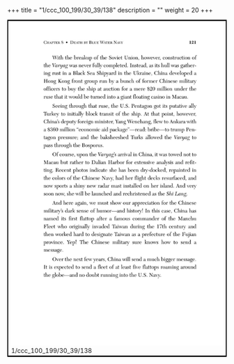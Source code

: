 +++
title = "1/ccc_100_199/30_39/138"
description = ""
weight = 20
+++

<table style="border:2px solid black;max-width:800px;max-height:800px;" 
><tr><td><img class="center-fit-jpg"
src="/jpg_/out_jpg_dbc_138.jpg"  >1/ccc_100_199/30_39/138</img></td></tr></table>